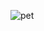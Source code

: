 

![pet](https://user-images.githubusercontent.com/63077892/143782898-85acb67b-2bbd-462f-bc5e-50ea8e4ef13a.JPG)
